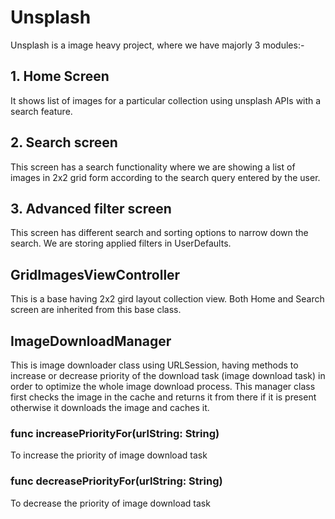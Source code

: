 # Unsplash

Unsplash is a image heavy project, where we have majorly 3 modules:- 
## 1. Home Screen
 It shows list of images for a particular collection using unsplash APIs with a search feature.
## 2. Search screen 
This screen has a search functionality where we are showing a list of images in 2x2 grid form according to the  search query entered by the user.
## 3. Advanced filter screen 
This screen has different search and sorting options to narrow down the search. We are storing applied filters in UserDefaults. 


## GridImagesViewController 
This is a base having 2x2 gird layout collection view. Both Home and Search screen are inherited from this base class.

## ImageDownloadManager 
This is image downloader class using URLSession, having methods to increase or decrease priority of the download task (image download task) in order to optimize the whole image download process. This manager class first checks the image in the cache and returns it from there if it is present otherwise it downloads the image and caches it. 

### func increasePriorityFor(urlString: String)  
To increase the priority of image download task

### func decreasePriorityFor(urlString: String)  
To decrease the priority of image download task
